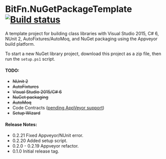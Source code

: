 BitFn.NuGetPackageTemplate [![Build status](https://ci.appveyor.com/api/projects/status/pbuj59fnv3i1onqj/branch/master?svg=true)](https://ci.appveyor.com/project/dlras2/nugetpackagetemplate/branch/master)
======
A template project for building class libraries with Visual Studio 2015, C# 6, NUnit 2, AutoFixtures/AutoMoq, and NuGet packaging using the Appveyor build platform.

To start a new NuGet library project, download this project as a zip file, then run the `setup.ps1` script.

#### TODO:
- ~~NUnit 2~~
- ~~AutoFixtures~~
- ~~Visual Studio 2015/C# 6~~
- ~~NuGet packaging~~
- ~~AutoMoq~~
- Code Contracts ([pending AppVeyor support](https://github.com/appveyor/ci/issues/346))
- ~~Setup Wizard~~

#### Release Notes:
- 0.2.21 Fixed Appveyor/NUnit error.
- 0.2.20 Added setup script.
- 0.2.0 - 0.2.19 Appveyor refactor.
- 0.1.0 Initial release tag.